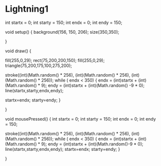 # Lightning1

int startx = 0;
int starty = 150;
int endx = 0;
int endy = 150;

void setup()
{
  background(156, 150, 206);
  size(350,350);
  
 
}


void draw()
{
 
 fill(255,0,29);
 rect(75,200,200,150);
fill(255,0,29);
triangle(75,200,175,100,275,200);

 
stroke((int)(Math.random() * 256), (int)(Math.random() * 256), (int)(Math.random() * 256));
 while ( endx < 350) {
  endx = (int)startx + (int)(Math.random() * 9); 
  endy = (int)startx + (int)(Math.random() -9 * 0);
line(startx,starty,endx,endy);


startx=endx;
starty=endy;
 }






}


void mousePressed()
{
int startx = 0;
int starty = 150;
int endx = 0;
int endy = 150;

stroke((int)(Math.random() * 256), (int)(Math.random() * 256), (int)(Math.random() * 256));
 while ( endx < 350) {
  endx = (int)startx + (int)(Math.random() * 9); 
  endy = (int)startx + (int)(Math.random()-9 * 0);
line(startx,starty,endx,endy);
startx=endx;
starty=endy;
 }

}
